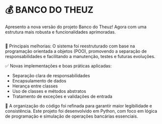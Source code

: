 # 💰 BANCO DO THEUZ

Apresento a nova versão do projeto Banco do Theuz!
Agora com uma estrutura mais robusta e funcionalidades aprimoradas.
##

🔧 Principais melhorias:
O sistema foi reestruturado com base na programação orientada a objetos (POO), promovendo a separação de responsabilidades e facilitando a manutenção, testes e futuras evoluções.


✅ Novas implementações e boas práticas aplicadas:

- Separação clara de responsabilidades
- Encapsulamento de dados
- Herança entre classes
- Uso de classes e métodos abstratos
- Tratamento de exceções e validações de entrada


📌 A organização do código foi refinada para garantir maior legibilidade e consistência.
Este projeto foi desenvolvido em Python, com foco em lógica de programação e simulação de operações bancárias essenciais.
